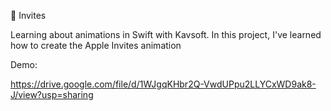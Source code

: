 🍎 Invites

Learning about animations in Swift with Kavsoft. In this project, I've learned how to create the Apple Invites animation

Demo:

https://drive.google.com/file/d/1WJgqKHbr2Q-VwdUPpu2LLYCxWD9ak8-J/view?usp=sharing

